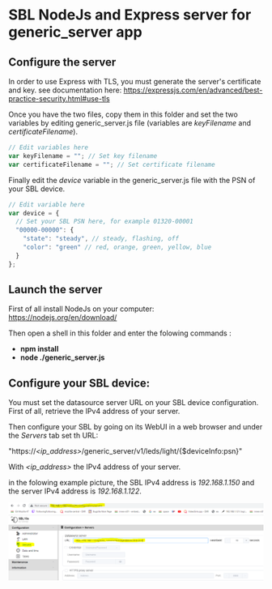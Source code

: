 # SBL NodeJs and Express server for generic_server app

## Configure the server

In order to use Express with TLS, you must generate the server's certificate and key.
see documentation here: https://expressjs.com/en/advanced/best-practice-security.html#use-tls

Once you have the two files, copy them in this folder and set the two variables by editing generic_server.js file (variables are *keyFilename* and *certificateFilename*).

```Javascript
// Edit variables here
var keyFilename = ""; // Set key filename
var certificateFilename = ""; // Set certificate filename
```

Finally edit the *device* variable in the generic_server.js file with the PSN of your SBL device.

```Javascript
// Edit variable here
var device = {
  // Set your SBL PSN here, for example 01320-00001
  "00000-00000": {
    "state": "steady", // steady, flashing, off
    "color": "green" // red, orange, green, yellow, blue
  }
};
```

## Launch the server

First of all install NodeJs on your computer: https://nodejs.org/en/download/

Then open a shell in this folder and enter the folowing commands :
- **npm install**
- **node ./generic_server.js**

## Configure your SBL device:

You must set the datasource server URL on your SBL device configuration.
First of all, retrieve the IPv4 address of your server.

Then configure your SBL by going on its WebUI in a web browser and under the *Servers* tab set th URL:

"https://*<ip_address>*/generic_server/v1/leds/light/{$deviceInfo:psn}"

With *<ip_address>* the IPv4 address of your server.

in the folowing example picture, the SBL IPv4 address is *192.168.1.150* and the server IPv4 address is *192.168.1.122*.

![Alt text](webui.png?raw=true)